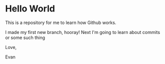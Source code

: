 # Hello World

This is a repository for me to learn how Github works.

I made my first new branch, hooray!
Next I'm going to learn about commits or some such thing


Love,

Evan
